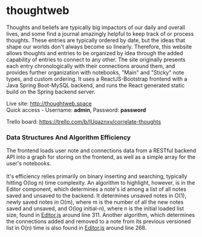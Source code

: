 # thoughtweb
Thoughts and beliefs are typically big impactors of our daily and overall lives, and some find a journal amazingly helpful to keep track of or process thoughts. These entries are typically ordered by date, but the ideas that shape our worlds don't always become so linearly. Therefore, this website allows thoughts and entries to be organized by idea through the added capability of entries to connect to any other. The site originally presents each entry chronologically with their connections around them, and provides further organization with notebooks, "Main" and "Sticky" note types, and custom ordering. It uses a ReactJS-Bootstrap frontend with a Java Spring Boot-MySQL backend, and runs the React generated static build on the Spring backend server.</br>

Live site: http://thoughtweb.space</br>
Quick access - Username: <b>admin</b>, Password: <b>password</b></br>

Trello board: https://trello.com/b/IUqaznxv/correlate-thoughts

### Data Structures And Algorithm Efficiency
The frontend loads user note and connections data from a RESTful backend API into a graph for storing on the frontend, as well as a simple array for the user's notebooks. </br>
</br>
It's efficiency relies primarily on binary inserting and searching, typically hitting O(log n) time complexity. An algorithm to highlight, however, is in the Editor component, which determines a note's id among a list of all notes saved and unsaved to the backend. It determines unsaved notes in O(1), newly saved notes in O(m), where m is the number of all the new notes saved and unsaved, and O(log initial-n), where n is the initial loaded list size, found in [Editor.js](react-frontend/src/components/Editor/Editor.js) around line 311. Another algorithm, which determines the connections added and removed to a note from its previous versioned list in O(n) time is also found in [Editor.js](react-frontend/src/components/Editor/Editor.js) around line 268.